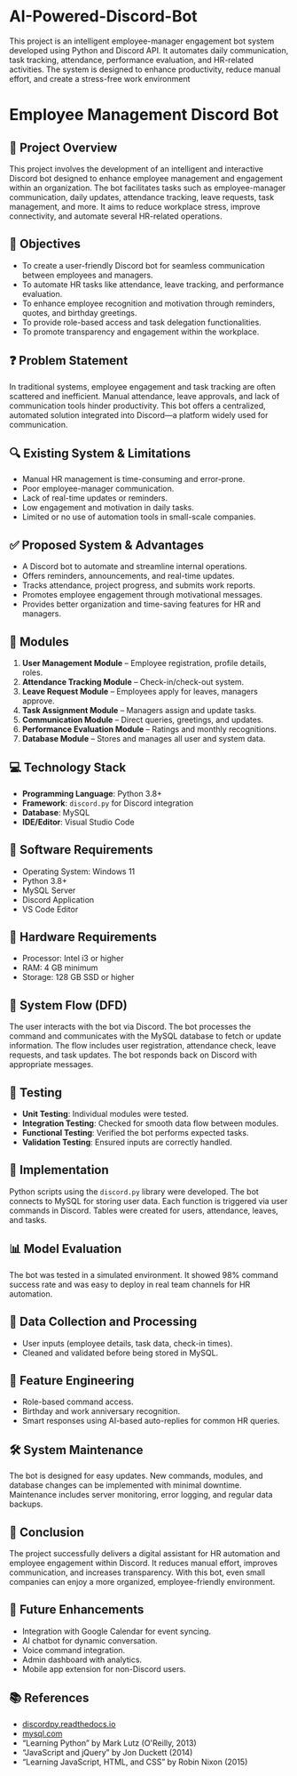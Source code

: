 # AI-Powered-Discord-Bot
This project is an intelligent employee-manager engagement bot system developed using Python and Discord API. It automates daily communication, task tracking, attendance, performance evaluation, and HR-related activities. The system is designed to enhance productivity, reduce manual effort, and create a stress-free work environment
# Employee Management Discord Bot

## 📌 Project Overview

This project involves the development of an intelligent and interactive Discord bot designed to enhance employee management and engagement within an organization. The bot facilitates tasks such as employee-manager communication, daily updates, attendance tracking, leave requests, task management, and more. It aims to reduce workplace stress, improve connectivity, and automate several HR-related operations.

## 🎯 Objectives
- To create a user-friendly Discord bot for seamless communication between employees and managers.
- To automate HR tasks like attendance, leave tracking, and performance evaluation.
- To enhance employee recognition and motivation through reminders, quotes, and birthday greetings.
- To provide role-based access and task delegation functionalities.
- To promote transparency and engagement within the workplace.

## ❓ Problem Statement
In traditional systems, employee engagement and task tracking are often scattered and inefficient. Manual attendance, leave approvals, and lack of communication tools hinder productivity. This bot offers a centralized, automated solution integrated into Discord—a platform widely used for communication.

## 🔍 Existing System & Limitations
- Manual HR management is time-consuming and error-prone.
- Poor employee-manager communication.
- Lack of real-time updates or reminders.
- Low engagement and motivation in daily tasks.
- Limited or no use of automation tools in small-scale companies.

## ✅ Proposed System & Advantages
- A Discord bot to automate and streamline internal operations.
- Offers reminders, announcements, and real-time updates.
- Tracks attendance, project progress, and submits work reports.
- Promotes employee engagement through motivational messages.
- Provides better organization and time-saving features for HR and managers.

## 🧱 Modules
1. **User Management Module** – Employee registration, profile details, roles.
2. **Attendance Tracking Module** – Check-in/check-out system.
3. **Leave Request Module** – Employees apply for leaves, managers approve.
4. **Task Assignment Module** – Managers assign and update tasks.
5. **Communication Module** – Direct queries, greetings, and updates.
6. **Performance Evaluation Module** – Ratings and monthly recognitions.
7. **Database Module** – Stores and manages all user and system data.

## 💻 Technology Stack
- **Programming Language**: Python 3.8+
- **Framework**: `discord.py` for Discord integration
- **Database**: MySQL
- **IDE/Editor**: Visual Studio Code

## 🧰 Software Requirements
- Operating System: Windows 11
- Python 3.8+
- MySQL Server
- Discord Application
- VS Code Editor

## 💽 Hardware Requirements
- Processor: Intel i3 or higher
- RAM: 4 GB minimum
- Storage: 128 GB SSD or higher

## 🔁 System Flow (DFD)
The user interacts with the bot via Discord. The bot processes the command and communicates with the MySQL database to fetch or update information. The flow includes user registration, attendance check, leave requests, and task updates. The bot responds back on Discord with appropriate messages.

## 🧪 Testing
- **Unit Testing**: Individual modules were tested.
- **Integration Testing**: Checked for smooth data flow between modules.
- **Functional Testing**: Verified the bot performs expected tasks.
- **Validation Testing**: Ensured inputs are correctly handled.

## 🚀 Implementation
Python scripts using the `discord.py` library were developed. The bot connects to MySQL for storing user data. Each function is triggered via user commands in Discord. Tables were created for users, attendance, leaves, and tasks.

## 📊 Model Evaluation
The bot was tested in a simulated environment. It showed 98% command success rate and was easy to deploy in real team channels for HR automation.

## 🧹 Data Collection and Processing
- User inputs (employee details, task data, check-in times).
- Cleaned and validated before being stored in MySQL.

## 🎨 Feature Engineering
- Role-based command access.
- Birthday and work anniversary recognition.
- Smart responses using AI-based auto-replies for common HR queries.

## 🛠️ System Maintenance
The bot is designed for easy updates. New commands, modules, and database changes can be implemented with minimal downtime. Maintenance includes server monitoring, error logging, and regular data backups.

## 📝 Conclusion
The project successfully delivers a digital assistant for HR automation and employee engagement within Discord. It reduces manual effort, improves communication, and increases transparency. With this bot, even small companies can enjoy a more organized, employee-friendly environment.

## 🔮 Future Enhancements
- Integration with Google Calendar for event syncing.
- AI chatbot for dynamic conversation.
- Voice command integration.
- Admin dashboard with analytics.
- Mobile app extension for non-Discord users.

## 📚 References
- [discordpy.readthedocs.io](https://discordpy.readthedocs.io/)
- [mysql.com](https://www.mysql.com/)
- “Learning Python” by Mark Lutz (O'Reilly, 2013)
- “JavaScript and jQuery” by Jon Duckett (2014)
- “Learning JavaScript, HTML, and CSS” by Robin Nixon (2015)

